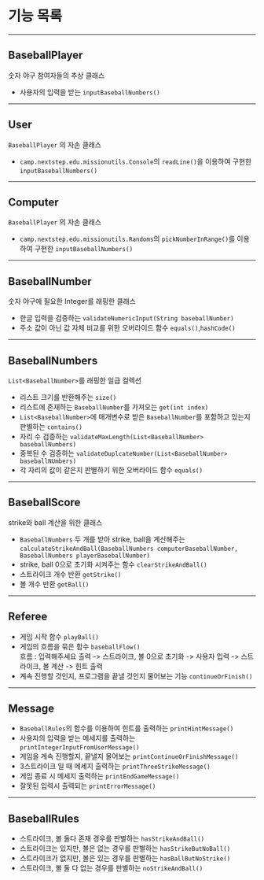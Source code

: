 # 기능 목록

---

## BaseballPlayer

숫자 야구 참여자들의 추상 클래스

- 사용자의 입력을 받는 `inputBaseballNumbers()`

---

## User

`BaseballPlayer` 의 자손 클래스

- `camp.nextstep.edu.missionutils.Console`의 `readLine()`을 이용하여 구현한 `inputBaseballNumbers()`

---

## Computer

`BaseballPlayer` 의 자손 클래스

- `camp.nextstep.edu.missionutils.Randoms`의 `pickNumberInRange()`를 이용하여 구현한 `inputBaseballNumbers()`

---

## BaseballNumber

숫자 야구에 필요한 Integer를 래핑한 클래스

- 한글 입력을 검증하는 `validateNumericInput(String baseballNumber)`
- 주소 값이 아닌 값 자체 비교를 위한 오버라이드 함수 `equals()`,`hashCode()`

---

## BaseballNumbers

`List<BaseballNumber>`를 래핑한 일급 컬렉션

- 리스트 크기를 반환해주는 `size()`
- 리스트에 존재하는 `BaseballNumber`를 가져오는 `get(int index)`
- `List<BaseballNumber>`에 매개변수로 받은 `BaseballNumber`를 포함하고 있는지 판별하는 `contains()`
- 자리 수 검증하는 `validateMaxLength(List<BaseballNumber> baseballNumbers)`
- 중복된 수 검증하는 `validateDuplcateNumber(List<BaseballNumber> baseballNUmbers)`
- 각 자리의 값이 같은지 판별하기 위한 오버라이드 함수 `equals()`

---

## BaseballScore

strike와 ball 계산을 위한 클래스

- `BaseballNumbers` 두 개를 받아 strike, ball을
  계산해주는`calculateStrikeAndBall(BaseballNumbers computerBaseballNumber, BaseballNumbers playerBaseballNumber)`
- strike, ball 0으로 초기화 시켜주는 함수 `clearStrikeAndBall()`
- 스트라이크 개수 반환 `getStrike()`
- 볼 개수 반환 `getBall()`

---

## Referee

- 게임 시작 함수 `playBall()`
- 게임의 흐름을 묶은 함수 `baseballFlow()` <br> 흐름 : 입력해주세요 출력 -> 스트라이크, 볼 0으로 초기화 -> 사용자 입력 -> 스트라이크, 볼 계산 ->
  힌트 출력
- 계속 진행할 것인지, 프로그램을 끝낼 것인지 물어보는 기능 `continueOrFinish()`

---

## Message

- `BaseballRules`의 함수를 이용하여 힌트를 출력하는 `printHintMessage()`
- 사용자의 입력을 받는 메세지를 출력하는 `printIntegerInputFromUserMessage()`
- 게임을 계속 진행할지, 끝낼지 물어보는 `printContinueOrFinishMessage()`
- 3스트라이크 일 때 메세지 출력하는 `printThreeStrikeMessage()`
- 게임 종료 시 메세지 출력하는 `printEndGameMessage()`
- 잘못된 입력시 출력되는 `printErrorMessage()`

---

## BaseballRules

- 스트라이크, 볼 둘다 존재 경우를 판별하는 `hasStrikeAndBall()`
- 스트라이크는 있지만, 볼은 없는 경우를 판별하는 `hasStrikeButNoBall()`
- 스트라이크가 없지만, 볼은 있는 경우를 판별하는 `hasBallButNoStrike()`
- 스트라이크, 볼 둘 다 없는 경우를 판별하는 `noStrikeAndBall()`
